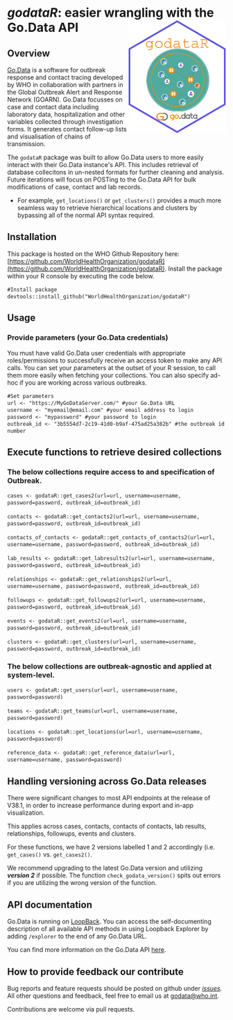 # _godataR_: easier wrangling with the Go.Data API <img src="assets/hex-godataR_nourl.png" align="right" height="260"/>

## Overview
[Go.Data](https://www.who.int/tools/godata) is a software for outbreak response and contact tracing developed by WHO in collaboration with partners in the Global Outbreak Alert and Response Network (GOARN). Go.Data focusses on case and contact data including laboratory data, hospitalization and other variables collected through investigation forms. It generates contact follow-up lists and visualisation of chains of transmission.

The `godataR` package was built to allow Go.Data users to more easily interact with their Go.Data instance's API. This includes retrieval of database collecitons in un-nested formats for further cleaning and analysis. Future iterations will focus on POSTing to the Go.Data API for bulk modifications of case, contact and lab records.

- For example, `get_locations()` or `get_clusters()` provides a much more seamless way to retrieve hierarchical locations and clusters by bypassing all of the normal API syntax required.

## Installation
This package is hosted on the WHO Github Repository here: [https://github.com/WorldHealthOrganization/godataR](https://github.com/WorldHealthOrganization/godataR).
Install the package within your R console by executing the code below.

```
#Install package
devtools::install_github("WorldHealthOrganization/godataR")
```
## Usage

### Provide parameters (your Go.Data credentials)
You must have valid Go.Data user credentials with appropriate roles/permissions to successfully receive an access token to make any API calls. 
You can set your parameters at the outset of your R session, to call them more easily when fetching your collections. You can also specify ad-hoc if you are working across various outbreaks.

```
#Set parameters
url <- "https://MyGoDataServer.com/" #your Go.Data URL
username <- "myemail@email.com" #your email address to login
password <- "mypassword" #your password to login
outbreak_id <- "3b5554d7-2c19-41d0-b9af-475ad25a382b" #the outbreak id number
```

## Execute functions to retrieve desired collections

### The below collections require access to and specification of Outbreak.
```
cases <- godataR::get_cases2(url=url, username=username, password=password, outbreak_id=outbreak_id)

contacts <- godataR::get_contacts2(url=url, username=username, password=password, outbreak_id=outbreak_id)

contacts_of_contacts <- godataR::get_contacts_of_contacts2(url=url, username=username, password=password, outbreak_id=outbreak_id)

lab_results <- godataR::get_labresults2(url=url, username=username, password=password, outbreak_id=outbreak_id)

relationships <- godataR::get_relationships2(url=url, username=username, password=password, outbreak_id=outbreak_id)

followups <- godataR::get_followups2(url=url, username=username, password=password, outbreak_id=outbreak_id)

events <- godataR::get_events2(url=url, username=username, password=password, outbreak_id=outbreak_id)

clusters <- godataR::get_clusters(url=url, username=username, password=password, outbreak_id=outbreak_id)

```

### The below collections are outbreak-agnostic and applied at system-level.
```
users <- godataR::get_users(url=url, username=username, password=password) 

teams <- godataR::get_teams(url=url, username=username, password=password)

locations <- godataR::get_locations(url=url, username=username, password=password)

reference_data <- godataR::get_reference_data(url=url, username=username, password=password)
```

## Handling versioning across Go.Data releases
There were significant changes to most API endpoints at the release of V38.1, in order to increase performance during export and in-app visualization.

This applies across cases, contacts, contacts of contacts, lab results, relationships, followups, events and clusters. 

For these functions, we have 2 versions labelled 1 and 2 accordingly (i.e. `get_cases()` vs. `get_cases2()`.

We recommend upgrading to the latest Go.Data version and utilizing ***version 2*** if possible.
The function `check_godata_version()` spits out errors if you are utilizing the wrong version of the function.


## API documentation
Go.Data is running on [LoopBack](https://loopback.io/doc/index.html). You can access the self-documenting description of all available API methods in using Loopback Explorer by adding `/explorer` to the end of any Go.Data URL.  

You can find more information on the Go.Data API [here](https://worldhealthorganization.github.io/godata/api-docs/).

## How to provide feedback our contribute
Bug reports and feature requests should be posted on github under [_issues_](https://github.com/WorldHealthOrganization/godataR/issues). All other questions and feedback, feel free to email us at godata@who.int.

Contributions are welcome via pull requests.
